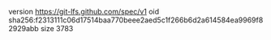 version https://git-lfs.github.com/spec/v1
oid sha256:f2313111c06d17514baa770beee2aed5c1f266b6d2a614584ea9969f82929abb
size 3783
